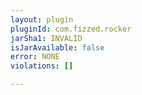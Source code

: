 ```yaml
---
layout: plugin
pluginId: com.fizzed.rocker
jarSha1: INVALID
isJarAvailable: false
error: NONE
violations: []

---
```

